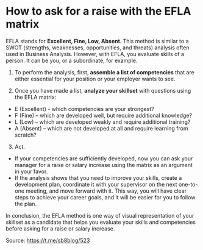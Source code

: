# How to ask for a raise with the EFLA matrix

EFLA stands for **Excellent, Fine, Low, Absent**. This method is similar to a SWOT (strengths, weaknesses, opportunities, and threats) analysis often used in Business Analysis. However, with EFLA, you evaluate skills of a person. It can be you, or a subordinate, for example.

1. To perform the analysis, first, **assemble a list of competencies** that are either essential for your position or your employer wants to see.

2. Once you have made a list, **analyze your skillset** with questions using the EFLA matrix:

-   E (Excellent) - which competencies are your strongest?
-   F (Fine) – which are developed well, but require additional knowledge?
-   L (Low) – which are developed weakly and require additional training?
-   A (Absent) – which are not developed at all and require learning from scratch?

3. Act.

-   If your competencies are sufficiently developed, now you can ask your manager for a raise or salary increase using the matrix as an argument in your favor.
-   If the analysis shows that you need to improve your skills, create a development plan, coordinate it with your supervisor on the next one-to-one meeting, and move forward with it. This way, you will have clear steps to achieve your career goals, and it will be easier for you to follow the plan.

In conclusion, the EFLA method is one way of visual representation of your skillset as a candidate that helps you evaluate your skills and competencies before asking for a raise or salary increase.

Source: https://t.me/sb8blog/523